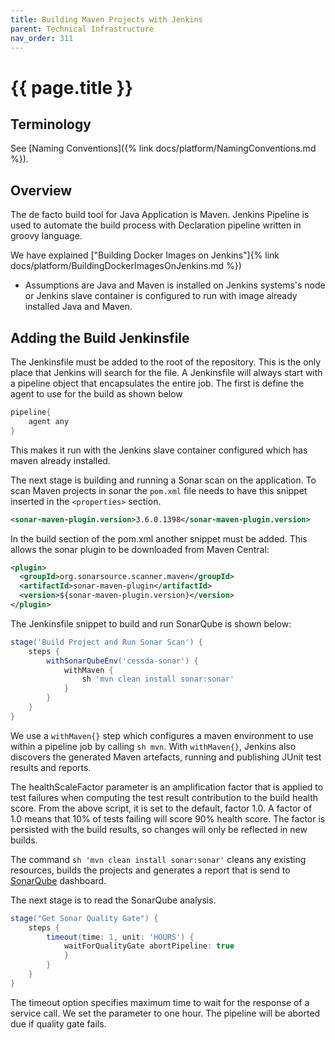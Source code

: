 ```yaml
---
title: Building Maven Projects with Jenkins
parent: Technical Infrastructure
nav_order: 311
---
```


# {{ page.title }}

## Terminology

See [Naming Conventions]({% link docs/platform/NamingConventions.md %}).

## Overview

The de facto  build tool for Java Application is Maven. Jenkins Pipeline is used to automate the build process with Declaration
 pipeline written in groovy language.

We have explained  ["Building Docker Images on Jenkins"]{% link docs/platform/BuildingDockerImagesOnJenkins.md %})

* Assumptions are Java and Maven is installed on Jenkins systems's node or Jenkins slave container is configured to run with
 image already  installed Java and Maven.

## Adding the Build Jenkinsfile

The Jenkinsfile must be added to the root of the repository. This is the only place that Jenkins will search for the file.
A Jenkinsfile will always start with a pipeline object that encapsulates the entire job.
The first is define the agent to use for the build as shown below

```groovy
pipeline{
    agent any
}
```

This makes it run with the Jenkins slave container configured which has maven already installed.

The next stage is building and running a Sonar scan on the application. To scan Maven projects in sonar the `pom.xml` file needs to have
 this snippet inserted in the `<properties>` section.

```xml
<sonar-maven-plugin.version>3.6.0.1398</sonar-maven-plugin.version>
```

In the build section of the pom.xml another snippet must be added. This allows the sonar plugin to be downloaded from Maven Central:

```xml
<plugin>
  <groupId>org.sonarsource.scanner.maven</groupId>
  <artifactId>sonar-maven-plugin</artifactId>
  <version>${sonar-maven-plugin.version}</version>
</plugin>
```

The Jenkinsfile snippet to build and run SonarQube is shown below:

```groovy
stage('Build Project and Run Sonar Scan') {
    steps {
        withSonarQubeEnv('cessda-sonar') {
            withMaven {
                sh 'mvn clean install sonar:sonar'
            }
        }
    }
}
```

We use a `withMaven{}` step which configures a maven environment to use within a pipeline job by calling `sh mvn`.
With `withMaven{}`, Jenkins also discovers the generated Maven artefacts, running and publishing JUnit test results and reports.  

The healthScaleFactor parameter is an amplification factor that is applied to test failures when computing the test result contribution
 to the build health score. From the above script, it is set to the default, factor 1.0. A factor of 1.0 means that 10% of tests failing
  will score 90% health score. The factor is persisted with the build results, so changes will only be reflected in new builds.  

The command `sh 'mvn clean install sonar:sonar'` cleans any existing resources, builds the projects and generates a report that is
 send to [SonarQube](https://sonarqube.cessda.eu) dashboard.

The next stage is to read the SonarQube analysis.  

```groovy
stage("Get Sonar Quality Gate") {
    steps {
        timeout(time: 1, unit: 'HOURS') {
            waitForQualityGate abortPipeline: true
            }
        }
    }
}
```

The timeout option specifies maximum time to wait for the response of a service call. We set the parameter to one hour.
 The pipeline will be aborted due if quality gate fails.
